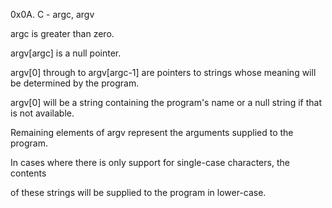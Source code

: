 0x0A. C - argc, argv


argc is greater than zero.

argv[argc] is a null pointer.

argv[0] through to argv[argc-1] are pointers to strings whose meaning will be determined by the program.

argv[0] will be a string containing the program's name or a null string if that is not available.

Remaining elements of argv represent the arguments supplied to the program.

In cases where there is only support for single-case characters, the contents

of these strings will be supplied to the program in lower-case.

